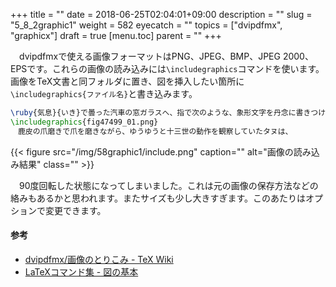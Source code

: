 +++
title = ""
date = 2018-06-25T02:04:01+09:00
description = ""
slug = "5_8_2graphic1"
weight = 582
eyecatch = ""
topics = ["dvipdfmx", "graphicx"]
draft = true
[menu.toc]
    parent = ""
+++

&#x3000;dvipdfmxで使える画像フォーマットはPNG、JPEG、BMP、JPEG 2000、EPSです。これらの画像の読み込みには`\includegraphics`コマンドを使います。画像をTeX文書と同フォルダに置き、図を挿入したい箇所に`\includegraphics{ファイル名}`と書き込みます。

```LaTeX
\ruby{気息}{いき}で曇った汽車の窓ガラスへ、指で次のような、象形文字を丹念に書きつけた。
\includegraphics{fig47499_01.png}
　鹿皮の爪磨きで爪を磨きながら、ゆうゆうと十三世の動作を観察していたタヌは、
```

{{< figure src="/img/58graphic1/include.png" caption="" alt="画像の読み込み結果" class="" >}}

　90度回転した状態になってしまいました。これは元の画像の保存方法などの絡みもあるかと思われます。またサイズも少し大きすぎます。このあたりはオプションで変更できます。


#### 参考
- [dvipdfmx/画像のとりこみ - TeX Wiki](https://texwiki.texjp.org/?dvipdfmx%2F%E7%94%BB%E5%83%8F%E3%81%AE%E3%81%A8%E3%82%8A%E3%81%93%E3%81%BF)
- [LaTeXコマンド集 - 図の基本](http://www.latex-cmd.com/fig_tab/figure01.html)